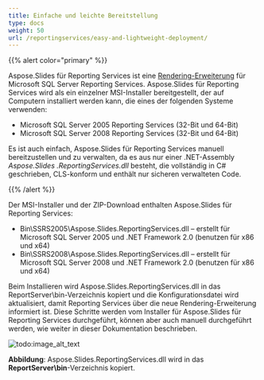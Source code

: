 ```yaml
---
title: Einfache und leichte Bereitstellung
type: docs
weight: 50
url: /reportingservices/easy-and-lightweight-deployment/
---
```


{{% alert color="primary" %}} 

Aspose.Slides für Reporting Services ist eine [Rendering-Erweiterung](http://msdn2.microsoft.com/en-us/library/ms154606.aspx) für Microsoft SQL Server Reporting Services. 
Aspose.Slides für Reporting Services wird als ein einzelner MSI-Installer bereitgestellt, der auf Computern installiert werden kann, die eines der folgenden Systeme verwenden: 

- Microsoft SQL Server 2005 Reporting Services (32-Bit und 64-Bit)
- Microsoft SQL Server 2008 Reporting Services (32-Bit und 64-Bit)

Es ist auch einfach, Aspose.Slides für Reporting Services manuell bereitzustellen und zu verwalten, da es aus nur einer .NET-Assembly *Aspose.Slides* *.ReportingServices.dll* besteht, die vollständig in C# geschrieben, CLS-konform und enthält nur sicheren verwalteten Code. 

{{% /alert %}} 

Der MSI-Installer und der ZIP-Download enthalten Aspose.Slides für Reporting Services: 

- Bin\SSRS2005\Aspose.Slides.ReportingServices.dll – erstellt für Microsoft SQL Server 2005 und .NET Framework 2.0 (benutzen für x86 und x64)
- Bin\SSRS2008\Aspose.Slides.ReportingServices.dll – erstellt für Microsoft SQL Server 2008 und .NET Framework 2.0 (benutzen für x86 und x64)

Beim Installieren wird Aspose.Slides.ReportingServices.dll in das ReportServer\bin-Verzeichnis kopiert und die Konfigurationsdatei wird aktualisiert, damit Reporting Services über die neue Rendering-Erweiterung informiert ist. Diese Schritte werden vom Installer für Aspose.Slides für Reporting Services durchgeführt, können aber auch manuell durchgeführt werden, wie weiter in dieser Dokumentation beschrieben. 

![todo:image_alt_text](easy-and-lightweight-deployment_1.png)

**Abbildung**: Aspose.Slides.ReportingServices.dll wird in das **ReportServer\bin**-Verzeichnis kopiert.
